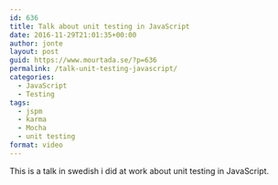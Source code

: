 ```yaml
---
id: 636
title: Talk about unit testing in JavaScript
date: 2016-11-29T21:01:35+00:00
author: jonte
layout: post
guid: https://www.mourtada.se/?p=636
permalink: /talk-unit-testing-javascript/
categories:
  - JavaScript
  - Testing
tags:
  - jspm
  - karma
  - Mocha
  - unit testing
format: video
---
```

This is a talk in swedish i did at work about unit testing in JavaScript.